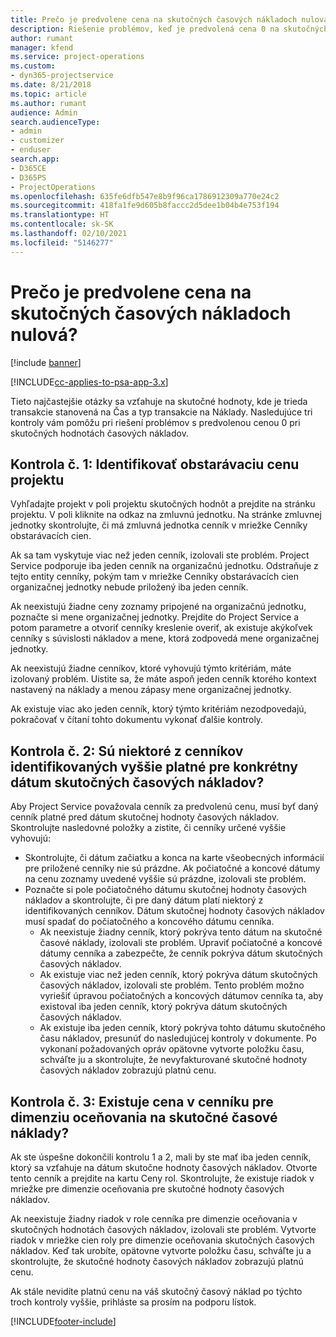 ```yaml
---
title: Prečo je predvolene cena na skutočných časových nákladoch nulová?
description: Riešenie problémov, keď je predvolená cena 0 na skutočných časových nákladoch.
author: rumant
manager: kfend
ms.service: project-operations
ms.custom:
- dyn365-projectservice
ms.date: 8/21/2018
ms.topic: article
ms.author: rumant
audience: Admin
search.audienceType:
- admin
- customizer
- enduser
search.app:
- D365CE
- D365PS
- ProjectOperations
ms.openlocfilehash: 635fe6dfb547e8b9f96ca1786912309a770e24c2
ms.sourcegitcommit: 418fa1fe9d605b8faccc2d5dee1b04b4e753f194
ms.translationtype: HT
ms.contentlocale: sk-SK
ms.lasthandoff: 02/10/2021
ms.locfileid: "5146277"
---
```

# <a name="why-is-the-price-defaulting-to-zero-on-time-cost-actuals"></a>Prečo je predvolene cena na skutočných časových nákladoch nulová?

[!include [banner](../includes/psa-now-project-operations.md)]

[!INCLUDE[cc-applies-to-psa-app-3.x](../includes/cc-applies-to-psa-app-3x.md)]

Tieto najčastejšie otázky sa vzťahuje na skutočné hodnoty, kde je trieda transakcie stanovená na Čas a typ transakcie na Náklady. Nasledujúce tri kontroly vám pomôžu pri riešení problémov s predvolenou cenou 0 pri skutočných hodnotách časových nákladov.
 
## <a name="check-1-identify-the-cost-price-list-for-the-project"></a>Kontrola č. 1: Identifikovať obstarávaciu cenu projektu

Vyhľadajte projekt v poli projektu skutočných hodnôt a prejdite na stránku projektu. V poli kliknite na odkaz na zmluvnú jednotku. Na stránke zmluvnej jednotky skontrolujte, či má zmluvná jednotka cenník v mriežke Cenníky obstarávacích cien.

Ak sa tam vyskytuje viac než jeden cenník, izolovali ste problém. Project Service podporuje iba jeden cenník na organizačnú jednotku. Odstraňuje z tejto entity cenníky, pokým tam v mriežke Cenníky obstarávacích cien organizačnej jednotky nebude priložený iba jeden cenník.

Ak neexistujú žiadne ceny zoznamy pripojené na organizačnú jednotku, poznačte si mene organizačnej jednotky. Prejdite do Project Service a potom parametre a otvoriť cenníky kreslenie overiť, ak existuje akýkoľvek cenníky s súvislosti nákladov a mene, ktorá zodpovedá mene organizačnej jednotky.
 
Ak neexistujú žiadne cenníkov, ktoré vyhovujú týmto kritériám, máte izolovaný problém. Uistite sa, že máte aspoň jeden cenník ktorého kontext nastavený na náklady a menou zápasy mene organizačnej jednotky.

Ak existuje viac ako jeden cenník, ktorý týmto kritériám nezodpovedajú, pokračovať v čítaní tohto dokumentu vykonať ďalšie kontroly.

## <a name="check-2-are-any-of-the-price-lists-identified-above-valid-for-the-specific-date-of-the-time-cost-actual"></a>Kontrola č. 2: Sú niektoré z cenníkov identifikovaných vyššie platné pre konkrétny dátum skutočných časových nákladov?

Aby Project Service považovala cenník za predvolenú cenu, musí byť daný cenník platné pred dátum skutočnej hodnoty časových nákladov. Skontrolujte nasledovné položky a zistite, či cenníky určené vyššie vyhovujú:

- Skontrolujte, či dátum začiatku a konca na karte všeobecných informácií pre priložené cenníky nie sú prázdne. Ak počiatočné a koncové dátumy na cenu zoznamy uvedené vyššie sú prázdne, izolovali ste problém. 
- Poznačte si pole počiatočného dátumu skutočnej hodnoty časových nákladov a skontrolujte, či pre daný dátum platí niektorý z identifikovaných cenníkov. Dátum skutočnej hodnoty časových nákladov musí spadať do počiatočného a koncového dátumu cenníka. 
    - Ak neexistuje žiadny cenník, ktorý pokrýva tento dátum na skutočné časové náklady, izolovali ste problém. Upraviť počiatočné a koncové dátumy cenníka a zabezpečte, že cenník pokrýva dátum skutočných časových nákladov. 
    - Ak existuje viac než jeden cenník, ktorý pokrýva dátum skutočných časových nákladov, izolovali ste problém. Tento problém možno vyriešiť úpravou počiatočných a koncových dátumov cenníka ta, aby existoval iba jeden cenník, ktorý pokrýva dátum skutočných časových nákladov. 
    - Ak existuje iba jeden cenník, ktorý pokrýva tohto dátumu skutočného času nákladov, presunúť do nasledujúcej kontroly v dokumente.
Po vykonaní požadovaných opráv opätovne vytvorte položku času, schváľte ju a skontrolujte, že nevyfakturované skutočné hodnoty časových nákladov zobrazujú platnú cenu.

## <a name="check-3-is-there-a-price-in-the-price-list-for-the-pricing-dimensions-on-the-time-cost-actual"></a>Kontrola č. 3: Existuje cena v cenníku pre dimenziu oceňovania na skutočné časové náklady?

Ak ste úspešne dokončili kontrolu 1 a 2, mali by ste mať iba jeden cenník, ktorý sa vzťahuje na dátum skutočne hodnoty časových nákladov. Otvorte tento cenník a prejdite na kartu Ceny rol. Skontrolujte, že existuje riadok v mriežke pre dimenzie oceňovania pre skutočné hodnoty časových nákladov.

Ak neexistuje žiadny riadok v role cenníka pre dimenzie oceňovania v skutočných hodnotách časových nákladov, izolovali ste problém. Vytvorte riadok v mriežke cien roly pre dimenzie oceňovania skutočných časových nákladov. Keď tak urobíte, opätovne vytvorte položku času, schváľte ju a skontrolujte, že skutočné hodnoty časových nákladov zobrazujú platnú cenu.
 
Ak stále nevidíte platnú cenu na váš skutočný časový náklad po týchto troch kontroly vyššie, prihláste sa prosím na podporu lístok.





[!INCLUDE[footer-include](../includes/footer-banner.md)]